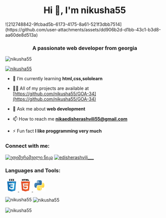<h1 align="center">Hi 👋, I'm  nikusha55</h1>
  ![212748842-9fcbad5b-6173-4175-8a61-521f3dbb7514](https://github.com/user-attachments/assets/dd906b2d-d1bb-43c1-b3d8-aa60de8d513a)
 


<h3 align="center">A passionate web developer from georgia</h3>

<p align="left"> <img src="https://komarev.com/ghpvc/?username=nikusha55&label=Profile%20views&color=0e75b6&style=flat" alt="nikusha55" /> </p>

<p align="left"> <a href="https://github.com/ryo-ma/github-profile-trophy"><img src="https://github-profile-trophy.vercel.app/?username=nikusha55" alt="nikusha55" /></a> </p>

- 🌱 I’m currently learning **html,css,sololearn**

- 👨‍💻 All of my projects are available at [https://github.com/nikusha55/GOA-34](https://github.com/nikusha55/GOA-34)

- 💬 Ask me about **web development**

- 📫 How to reach me **nikaedisherashvili55@gmail.com**

- ⚡ Fun fact **I like proggramming very much**

<h3 align="left">Connect with me:</h3>
<p align="left">
<a href="https://fb.com/ედიშერაშვილი ნიკა" target="blank"><img align="center" src="https://raw.githubusercontent.com/rahuldkjain/github-profile-readme-generator/master/src/images/icons/Social/facebook.svg" alt="ედიშერაშვილი ნიკა" height="30" width="40" /></a>
<a href="https://instagram.com/edisherashvili___" target="blank"><img align="center" src="https://raw.githubusercontent.com/rahuldkjain/github-profile-readme-generator/master/src/images/icons/Social/instagram.svg" alt="edisherashvili___" height="30" width="40" /></a>
</p>

<h3 align="left">Languages and Tools:</h3>
<p align="left"> <a href="https://www.w3schools.com/css/" target="_blank" rel="noreferrer"> <img src="https://raw.githubusercontent.com/devicons/devicon/master/icons/css3/css3-original-wordmark.svg" alt="css3" width="40" height="40"/> </a> <a href="https://www.w3.org/html/" target="_blank" rel="noreferrer"> <img src="https://raw.githubusercontent.com/devicons/devicon/master/icons/html5/html5-original-wordmark.svg" alt="html5" width="40" height="40"/> </a> <a href="https://www.python.org" target="_blank" rel="noreferrer"> <img src="https://raw.githubusercontent.com/devicons/devicon/master/icons/python/python-original.svg" alt="python" width="40" height="40"/> </a> </p>

<p><img align="left" src="https://github-readme-stats.vercel.app/api/top-langs?username=nikusha55&show_icons=true&locale=en&layout=compact" alt="nikusha55" /></p>

<p>&nbsp;<img align="center" src="https://github-readme-stats.vercel.app/api?username=nikusha55&show_icons=true&locale=en" alt="nikusha55" /></p>

<p><img align="center" src="https://github-readme-streak-stats.herokuapp.com/?user=nikusha55&" alt="nikusha55" /></p>
